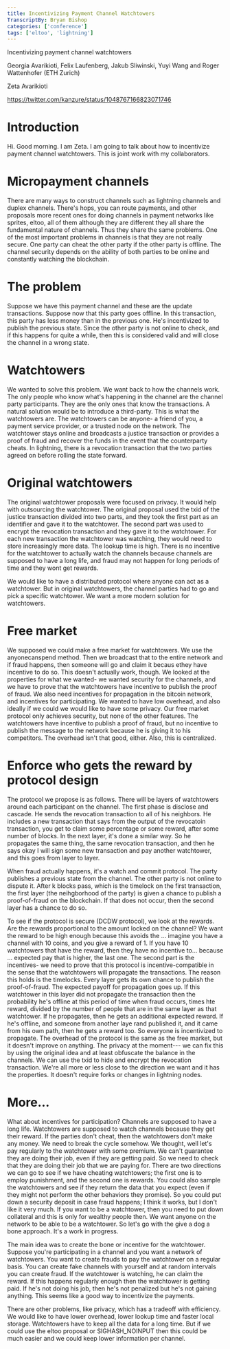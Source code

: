 ```yaml
---
title: Incentivizing Payment Channel Watchtowers
TranscriptBy: Bryan Bishop
categories: ['conference']
tags: ['eltoo', 'lightning']
---
```


Incentivizing payment channel watchtowers

Georgia Avarikioti, Felix Laufenberg, Jakub Sliwinski, Yuyi Wang and Roger Wattenhofer (ETH Zurich)

Zeta Avarikioti

<https://twitter.com/kanzure/status/1048767166823071746>

# Introduction

Hi. Good morning. I am Zeta. I am going to talk about how to incentivize payment channel watchtowers. This is joint work with my collaborators.

# Micropayment channels

There are many ways to construct channels such as lightning channels and duplex channels. There's hops, you can route payments, and other proposals more recent ones for doing channels in payment networks like sprites, eltoo, all of them although they are different they all share the fundamental nature of channels. Thus they share the same problems. One of the most important problems in channels is that they are not really secure. One party can cheat the other party if the other party is offline. The channel security depends on the ability of both parties to be online and constantly watching the blockchain.

# The problem

Suppose we have this payment channel and these are the update transactions. Suppose now that this party goes offline. In this transaction, this party has less money than in the previous one. He's incentivized to publish the previous state. Since the other party is not online to check, and if this happens for quite a while, then this is considered valid and will close the channel in a wrong state.

# Watchtowers

We wanted to solve this problem. We want back to how the channels work. The only people who know what's happening in the channel are the channel party participants. They are the only ones that know the transactions. A natural solution would be to introduce a third-party. This is what the watchtowers are. The watchtowers can be anyone- a friend of you, a payment service provider, or a trusted node on the network. The watchtower stays online and broadcasts a justice transaction or provides a proof of fraud and recover the funds in the event that the counterparty cheats. In lightning, there is a revocation transaction that the two parties agreed on before rolling the state forward.

# Original watchtowers

The original watchtower proposals were focused on privacy. It would help with outsourcing the watchtower. The original proposal used the txid of the justice transaction divided into two parts, and they took the first part as an identifier and gave it to the watchtower. The second part was used to encrypt the revocation transaction and they gave it to the watchtower. For each new transaction the watchtower was watching, they would need to store increasingly more data. The lookup time is high. There is no incentive for the watchtower to actually watch the channels because channels are supposed to have a long life, and fraud may not happen for long periods of time and they wont get rewards.

We would like to have a distributed protocol where anyone can act as a watchtower. But in original watchtowers, the channel parties had to go and pick a specific watchtower. We want a more modern solution for watchtowers.

# Free market

We supposed we could make a free market for watchtowers. We use the anyonecanspend method. Then we broadcast that to the entire network and if fraud happens, then someone will go and claim it becaus ethey have incentive to do so. This doesn't actually work, though. We looked at the properties for what we wanted- we wanted security for the channels, and we have to prove that the watchtowers have incentive to publish the proof of fraud. We also need incentives for propagation in the bitcoin network, and incentives for participating. We wanted to have low overhead, and also ideally if we could we would like to have some privacy. Our free market protocol only achieves security, but none of the other features. The watchtowers have incentive to publish a proof of fraud, but no incentive to publish the message to the network because he is giving it to his competitors. The overhead isn't that good, either. Also, this is centralized.

# Enforce who gets the reward by protocol design

The protocol we propose is as follows. There will be layers of watchtowers around each participant on the channel. The first phase is disclose and cascade. He sends the revocation transaction to all of his neighbors. He includes a new transaction that says from the output of the revocatoin transaction, you get to claim some percentage or some reward, after some number of blocks. In the next layer, it's done a similar way. So he propagates the same thing, the same revocation transaction, and then he says okay I will sign some new transaction and pay another watchtower, and this goes from layer to layer.

When fraud actually happens, it's a watch and commit protocol. The party publishes a previous state from the channel. The other party is not online to dispute it. After k blocks pass, which is the timelock on the first transaction, the first layer (the neihgborhood of the party) is given a chance to publish a proof-of-fraud on the blockchain. If that does not occur, then the second layer has a chance to do so.

To see if the protocol is secure (DCDW protocol), we look at the rewards. Are the rewards proportional to the amount locked on the channel? We want the reward to be high enough because this avoids the ... imagine you have a channel with 10 coins, and you give a reward of 1. If you have 10 watchtowers that have the reward, then they have no incentive to... because ... expected pay that is higher, the last one. The second part is the incentives- we need to prove that this protocol is incentive-compatible in the sense that the watchtowers will propagate the transactions. The reason this holds is the timelocks. Every layer gets its own chance to publish the proof-of-fraud. The expected payoff for propagation goes up. If this watchtower in this layer did not propagate the transaction then the probability he's offline at this period of time when fraud occurs, times hte reward, divided by the number of people that are in the same layer as that watchtower. If he propagates, then he gets an additional expected reward. If he's offline, and someone from another laye rand published it, and it came from his own path, then he gets a reward too. So everyone is incentivized to propagate. The overhead of the protocol is the same as the free market, but it doesn't improve on anything. The privacy at the moment--- we can fix this by using the original idea and at least obfuscate the balance in the channels. We can use the txid to hide and encrypt the revocation transaction. We're all more or less close to the direction we want and it has the properties. It doesn't require forks or changes in lightning nodes.

# More...

What about incentives for participation? Channels are supposed to have a long life. Watchtowers are supposed to watch channels because they get their reward. If the parties don't cheat, then the watchtowers don't make any money. We need to break the cycle somehow. We thought, well let's pay regularly to the watchtower with some premium. We can't guarantee they are doing their job, even if they are getting paid. So we need to check that they are doing their job that we are paying for. There are two directions we can go to see if we have cheating watchtowers; the first one is to employ punishment, and the second one is rewards. You could also sample the watchtowers and see if they return the data that you expect (even if they might not perform the other behaviors they promise). So you could put down a security deposit in case fraud happens; I think it works, but I don't like it very much. If you want to be a watchtower, then you need to put down collateral and this is only for wealthy people then. We want anyone on the network to be able to be a watchtower. So let's go with the give a dog a bone approach. It's a work in progress.

The main idea was to create the bone or incentive for the watchtower. Suppose you're participating in a channel and you want a network of watchtowers. You want to create frauds to pay the watchtower on a regular basis. You can create fake channels with yourself and at random intervals you can create fraud. If the watchtower is watching, he can claim the reward. If this happens regularly enough then the watchtower is getting paid. If he's not doing his job, then he's not penalized but he's not gaining anything. This seems like a good way to incentivize the payments.

There are other problems, like privacy, which has a tradeoff with efficiency. We would like to have lower overhead, lower lookup time and faster local storage. Watchtowers have to keep all the data for a long time. But if we could use the eltoo proposal or SIGHASH\_NOINPUT then this could be much easier and we could keep lower information per channel.

